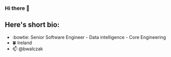 ### Hi there 👋
## Here's short bio:
- :bowtie: Senior Software Engineer - Data intelligence - Core Engineering
- :four_leaf_clover: Ireland
- 📫 @bwalczak


<!--
**bwalczak-nasuni/bwalczak-nasuni** is a ✨ _special_ ✨ repository because its `README.md` (this file) appears on your GitHub profile.

Here are some ideas to get you started:

- 🔭 I’m currently working on ...
- 🌱 I’m currently learning ...
- 👯 I’m looking to collaborate on ...
- 🤔 I’m looking for help with ...
- 💬 Ask me about ...
- 📫 How to reach me: ...
- 😄 Pronouns: ...
- ⚡ Fun fact: ...
-->
